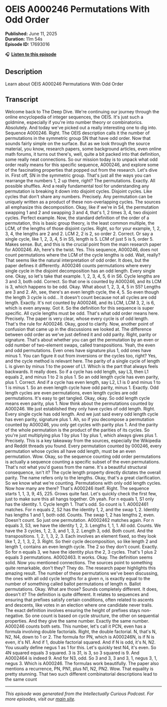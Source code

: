 # OEIS A000246 Permutations With Odd Order

**Published:** June 11, 2025  
**Duration:** 11m 54s  
**Episode ID:** 17693016

🎧 **[Listen to this episode](https://intellectuallycurious.buzzsprout.com/2529712/episodes/17693016-oeis-a000246-permutations-with-odd-order)**

## Description

Learn about OEIS A000246 Permutations With Odd Order

## Transcript

Welcome back to The Deep Dive. We're continuing our journey through the online encyclopedia of integer sequences, the OEIS. It's just such a goldmine, especially if you're into number theory or combinatorics. Absolutely. And today we've picked out a really interesting one to dig into. Sequence A000246. Right. The OEIS description calls it the number of permutations in the symmetric group SN that have odd order. Now that sounds fairly simple on the surface. But as we look through the source material, you know, research papers, some background articles, even online math forums, it turns out there's, well, quite a bit packed into that definition, some really neat connections. So our mission today is to unpack what odd order really means for this specific sequence, A000246, and explore some of the fascinating properties that popped out from the research. Let's dive in. First off, SN in the symmetric group. That's just all the ways you can rearrange the numbers 1, 2 up there, right? The permutations. Exactly. All possible shuffles. And a really fundamental tool for understanding any permutation is breaking it down into disjoint cycles. Disjoint cycles. Like cycles that don't share any numbers. Precisely. Any permutation can be uniquely written as a product of these non-overlapping cycles. The sources all emphasize this decomposition. Okay, like if we're in S4, the permutation swapping 1 and 2 and swapping 3 and 4, that's 1, 2 times 3, 4, two disjoint cycles. Perfect example. Now, the standard definition of the order of a permutation, this is basic group theory, is the least common multiple, the LCM, of the lengths of those disjoint cycles. Right, so for your example, 1, 2, 3, 4, the lengths are 2 and 2. LCM 2, 2 is 2, so order 2. Correct. Or say a single cycle, like 1, 2, 3, 4, 5 in S5, length is 5. LCM of just 5 is 5, order 5. Makes sense. But, and this is the crucial point from the main research paper for A000246. Ah, here's the twist. Yes. This sequence, A000246, does not count permutations where the LCM of the cycle lengths is odd. Wait, really? That seems like the natural interpretation of odd order. It does, but the paper defines it differently. A000246 counts permutations where every single cycle in the disjoint decomposition has an odd length. Every single one. Okay, so let's take that example. 1, 2, 3, 4, 5, 6 in S6. Cycle lengths are 3 and 3, both odd. Correct. So that one is counted by A000246, and its LCM is 3, which happens to be odd. Okay. What about 1, 2, 3, 4, 5 in S5? Lengths are 3 and 2. Ah, see, there's an even length cycle, the 4, 5. So even though the length 3 cycle is odd... It doesn't count because not all cycles are odd length. Exactly. It's not counted by A000246, and its LCM, LCM 3, 2, is 6, which is even anyway. Got it. So the definition for this sequence is super specific. All cycle lengths must be odd. That's what odd order means here. Precisely. The paper is very clear, whose every cycle is of odd length. That's the rule for A000246. Okay, good to clarify. Now, another point of confusion that came up in the discussions we looked at. The difference between odd order as we've just defined it and odd parity. Right, parity or signature. That's about whether you can get the permutation by an even or odd number of two-element swaps, called transpositions. Yeah, the even and odd permutations. Even ones have signature plus 1, odd ones have minus 1. You can figure it out from inversions or the cycles too, right? Yes, and the cycle method is relevant here. The parity of a single cycle of length L is given by minus 1 to the power of L1. Which is the part that always feels backwards. It really does. So if a cycle has odd length, say L3, then L1 equals 2, and minus 1 to 2 is plus 1. So an odd length cycle has even parity, plus 1. Correct. And if a cycle has even length, say L2, L1 is 0 and minus 1 to 1 is minus 1. So an even length cycle have odd parity, minus 1. Exactly. Odd length cycles are even permutations, even length cycles are odd permutations. It's easy to get tangled. Okay, okay. So odd length cycle means even parity, plus 1. Now think about the permutations counted by A000246. We just established they only have cycles of odd length. Right. Every single cycle has odd length. And we just said every odd length cycle has even parity, signature plus 1. Ah, so if you decompose a permutation counted by A000246, you only get cycles with parity plus 1. And the parity of the whole permutation is the product of the parities of its cycles. So you're just multiplying plus 1 by plus 1 by plus 1, which always gives plus 1. Precisely. This is a key takeaway from the sources, especially the Wikipedia and Reddit threads you found. Every permutation counted by 000246, every permutation whose cycles all have odd length, must be an even permutation. Wow. Okay, so the sequence counting odd order permutations is actually a sequence counting a specific subset of the even permutations. That's not what you'd guess from the name. It's a beautiful structural consequence, isn't it? The cycle length property directly dictates the overall parity. The name refers only to the lengths. Okay, that's a great clarification. So we know what we're counting. Permutations with only odd length cycles. Now how many are there? That's A000246 itself. Right. The sequence starts 1, 1, 3, 9, 45, 225. Grows quite fast. Let's quickly check the first few, just to make sure this all hangs together. Oh yeah. For n equals 1, S1 only has the identity. 1. Cycle length 1. That's odd. So count is 1. A0002461 matches. For n equals 2, S2 has the identity 1, 2, and the swap 1, 2. Identity has lengths 1 and 1, both odd. Counts. The swap 1, 2 has lengths 2, even. Doesn't count. So just one permutation. A0002462 matches again. For n equals 3, S3, we have the identity 1, 2, 3. Lengths 1, 1, 1. All odd. Counts. We have the 3 cycles, 1, 2, 3, and 1, 3, 2. Length 3, odd. Both count. And the transpositions. 1, 2, 1, 3, 2, 3. Each involves an element fixed, so they look like 1, 2, 1, 3, 2, 3. Right. So their cycle decomposition, so like length 2 and length 1, contains an even length cycle. The 2 so they don't count. Exactly. So for n equals 3, we have the identity plus the 2, 3 cycles. That's 1 plus 2 equals 3 permutations. A0002463. It works. Okay. The definition seems solid. Now you mentioned connections. The sources point to something quite remarkable, don't they? They do. The research paper highlights this amazing result. The number of these permutations we've been discussing, the ones with all odd cycle lengths for a given n, is exactly equal to the number of something called ballot permutations of length n. Ballot permutations. Okay. What are those? Sounds completely different. It does, doesn't it? The definition is quite different. It relates to sequences and ensuring that prefixes satisfy certain conditions, often related to ascents and descents, like votes in an election where one candidate never trails. The exact definition involves ensuring the height of prefixes stays non-negative. So one count is based on cycle structure, the other on sequential properties. And they give the same number. Exactly the same number. A000246 counts both sets. This number, let's call it PCN, even has a formula involving double factorials. Right, the double factorial. N, that's N, N2, N4, down to 1 or 2. The formula for PN, which is A000246N, is if N is even, it's N1. And if 1, double factorial squared. And if N is odd, it's N, N2. You usually define negus 1 as 1 for this. Let's quickly test N4, it's even. So 4N squared equals 3 squared. 3 is 31, is 3, so 3 squared is 9. And A0002464 is indeed 9. And for N3, odd. So 3 and 3, 3 and 3, 1, negus 3, 1, negus 3. Which is A000246. The formulas work beautifully. The paper also mentions a recurrence, PN, PN1, plus N1, N2, PN2. Wow. That equality is pretty stunning. That two such different combinatorial descriptions lead to the same count

---
*This episode was generated from the Intellectually Curious Podcast. For more episodes, visit our [main site](https://intellectuallycurious.buzzsprout.com).*
